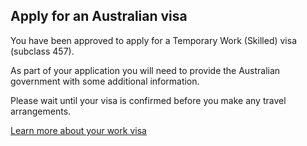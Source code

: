 ## Apply for an Australian visa

You have been approved to apply for a Temporary Work (Skilled) visa (subclass 457).

As part of your application you will need to provide the Australian government with some additional information.

Please wait until your visa is confirmed before you make any travel arrangements.

[Learn more about your work visa]()
